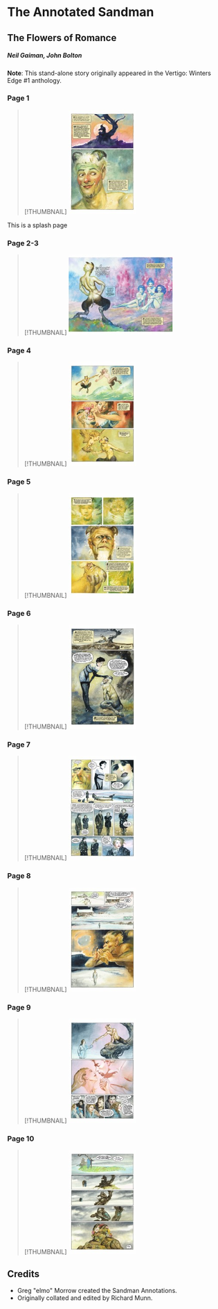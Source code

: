 # The Annotated Sandman

## The Flowers of Romance

##### Neil Gaiman, John Bolton

**Note**: This stand-alone story originally appeared in the Vertigo: Winters Edge #1 anthology.

### Page 1
> [!THUMBNAIL] ![](thumbnails/sandman-flowers-romance/page01.jpg)

This is a splash page

### Page 2-3

> [!THUMBNAIL] ![](thumbnails/sandman-flowers-romance/page02-03.jpg)


### Page 4

> [!THUMBNAIL] ![](thumbnails/sandman-flowers-romance/page04.jpg)

### Page 5

> [!THUMBNAIL] ![](thumbnails/sandman-flowers-romance/page05.jpg)


### Page 6

> [!THUMBNAIL] ![](thumbnails/sandman-flowers-romance/page06.jpg)

### Page 7

> [!THUMBNAIL] ![](thumbnails/sandman-flowers-romance/page07.jpg)

### Page 8

> [!THUMBNAIL] ![](thumbnails/sandman-flowers-romance/page08.jpg)

### Page 9

> [!THUMBNAIL] ![](thumbnails/sandman-flowers-romance/page09.jpg)


### Page 10

> [!THUMBNAIL] ![](thumbnails/sandman-flowers-romance/page10.jpg)

## Credits

- Greg "elmo" Morrow created the Sandman Annotations.
- Originally collated and edited by Richard Munn.